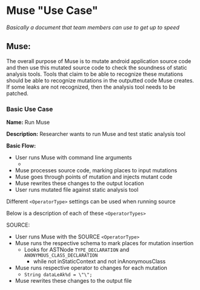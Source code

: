 # Muse "Use Case"
*Basically a document that team members can use to get up to speed*


## Muse:
The overall purpose of Muse is to mutate android application source code and then use this mutated source code to check the soundness of static analysis tools. Tools that claim to be able to recognize these mutations should be able to recognize mutations in the outputted code Muse creates. If some leaks are not  recognized, then the analysis tool needs to be patched.

### Basic Use Case
**Name:** 
Run Muse

**Description:** 
Researcher wants to run Muse and test static analysis tool

**Basic Flow:**
- User runs Muse with command line arguments
  - <libs4ast> <AppSourceCode> <AppName> <OutputPath> <OperatorType>
- Muse processes source code, marking places to input mutations
- Muse goes through points of mutation and injects mutant code
- Muse rewrites these changes to the output location
- User runs mutated file against static analysis tool



Different `<OperatorType>` settings can be used when running source

Below is a description of each of these `<OperatorTypes>`

SOURCE:
- User runs Muse with the SOURCE `<OperatorType>`
- Muse runs the respective schema to mark places for mutation insertion
  - Looks for ASTNode `TYPE_DECLARATION` and `ANONYMOUS_CLASS_DECLARATION`
    - while not inStaticContext and not inAnonymousClass
- Muse runs respective operator to changes for each mutation
  - `String dataLeAk%d = \"\";`
- Muse rewrites these changes to the output file
